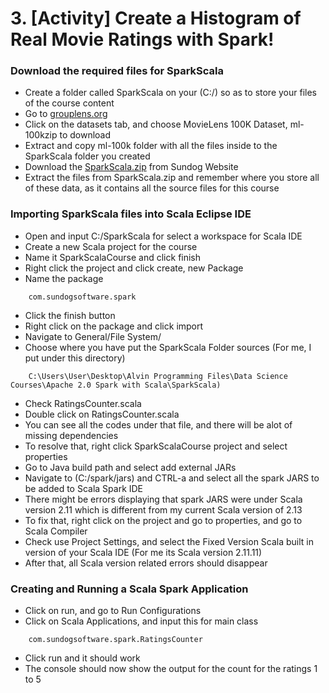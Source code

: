 # 3. [Activity] Create a Histogram of Real Movie Ratings with Spark!

### Download the required files for SparkScala
* Create a folder called SparkScala on your (C:/) so as to store your files of the course content
* Go to [grouplens.org](grouplens.org)
* Click on the datasets tab, and choose MovieLens 100K Dataset, ml-100kzip to download
* Extract and copy ml-100k folder with all the files inside to the SparkScala folder you created
* Download the [SparkScala.zip](http://media.sundog-soft.com/SparkScala/SparkScala.zip) from Sundog Website
* Extract the files from SparkScala.zip and remember where you store all of these data, as it contains all the source files for this course


### Importing SparkScala files into Scala Eclipse IDE
* Open and input C:/SparkScala for select a workspace for Scala IDE
* Create a new Scala project for the course
* Name it SparkScalaCourse and click finish
* Right click the project and click create, new Package
* Name the package
```
	com.sundogsoftware.spark
```
* Click the finish button
* Right click on the package and click import
* Navigate to General/File System/
* Choose where you have put the SparkScala Folder sources (For me, I put under this directory)
```
	C:\Users\User\Desktop\Alvin Programming Files\Data Science Courses\Apache 2.0 Spark with Scala\SparkScala)
```
* Check RatingsCounter.scala
* Double click on RatingsCounter.scala
* You can see all the codes under that file, and there will be alot of missing dependencies
* To resolve that, right click SparkScalaCourse project and select properties
* Go to Java build path and select add external JARs
* Navigate to (C:/spark/jars) and CTRL-a and select all the spark JARS to be added to Scala Spark IDE
* There might be errors displaying that spark JARS were under Scala version 2.11 which is different from my current Scala version of 2.13
* To fix that, right click on the project and go to properties, and go to Scala Compiler
* Check use Project Settings, and select the Fixed Version Scala built in version of your Scala IDE (For me its Scala version 2.11.11)
* After that, all Scala version related errors should disappear

### Creating and Running a Scala Spark Application
* Click on run, and go to Run Configurations
* Click on Scala Applications, and input this for main class
```
	com.sundogsoftware.spark.RatingsCounter
```
* Click run and it should work
* The console should now show the output for the count for the ratings 1 to 5